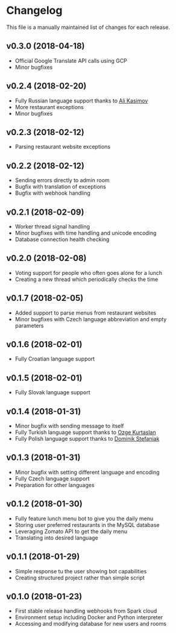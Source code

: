 # Changelog

This file is a manually maintained list of changes for each release.

## v0.3.0 (2018-04-18)

- Official Google Translate API calls using GCP
- Minor bugfixes


## v0.2.4 (2018-02-20)

- Fully Russian language support thanks to [Ali Kasimov](mailto:akasimov@cisco.com)
- More restaurant exceptions
- Minor bugfixes

## v0.2.3 (2018-02-12)

- Parsing restaurant website exceptions

## v0.2.2 (2018-02-12)

- Sending errors directly to admin room
- Bugfix with translation of exceptions
- Bugfix with webhook handling

## v0.2.1 (2018-02-09)

- Worker thread signal handling
- Minor bugfixes with time handling and unicode encoding
- Database connection health checking

## v0.2.0 (2018-02-08)

- Voting support for people who often goes alone for a lunch
- Creating a new thread which periodically checks the time

## v0.1.7 (2018-02-05)

- Added support to parse menus from restaurant websites
- Minor bugfixes with Czech language abbreviation and empty parameters

## v0.1.6 (2018-02-01)

- Fully Croatian language support

## v0.1.5 (2018-02-01)

- Fully Slovak language support

## v0.1.4 (2018-01-31)

- Minor bugfix with sending message to itself
- Fully Turkish language support thanks to [Ozge Kurtaslan](mailto:okurtasl@cisco.com)
- Fully Polish language support thanks to [Dominik Stefaniak](mailto:dostefan@cisco.com)

## v0.1.3 (2018-01-31)

- Minor bugfix with setting different language and encoding
- Fully Czech language support
- Preparation for other languages

## v0.1.2 (2018-01-30)

- Fully feature lunch menu bot to give you the daily menu
- Storing user preferred restaurants in the MySQL database
- Leveraging Zomato API to get the daily menu
- Translating into desired language

## v0.1.1 (2018-01-29)

- Simple response tu the user showing bot capabilities
- Creating structured project rather than simple script

## v0.1.0 (2018-01-23)

- First stable release handling webhooks from Spark cloud
- Environment setup including Docker and Python interpreter
- Accessing and modifying database for new users and rooms
